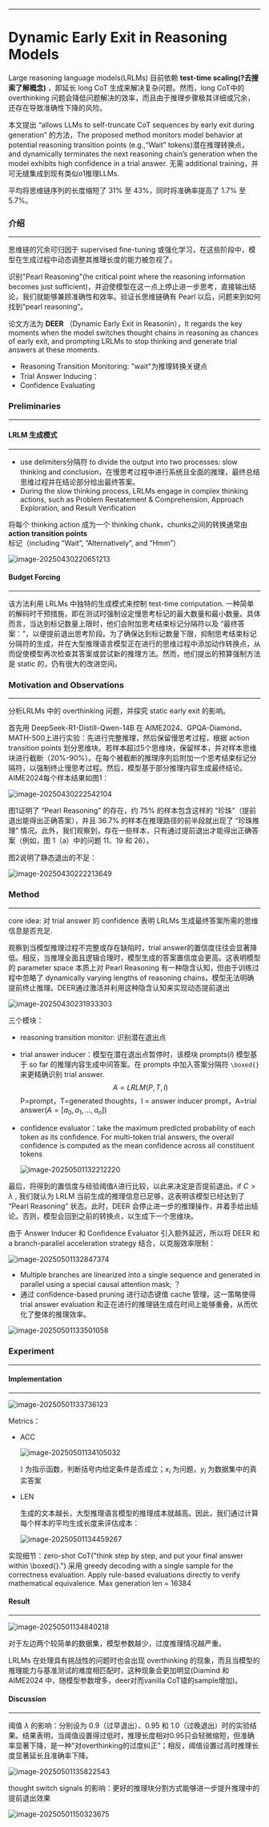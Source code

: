 ------

# Dynamic Early Exit in Reasoning Models

Large reasoning language models(LRLMs) 目前依赖 **test-time scaling(?去搜索了解概念)** ，即延长 long CoT 生成来解决复杂问题。然而，long CoT中的 overthinking 问题会降低问题解决的效率，而且由于推理步骤极其详细或冗余，还存在导致准确性下降的风险。

本文提出 “allows LLMs to self-truncate CoT sequences by early exit during generation” 的方法，The proposed method monitors model behavior at potential reasoning transition points (e.g.,“Wait” tokens)潜在推理转换点， and dynamically terminates the next reasoning chain’s generation when the model exhibits high confidence in a trial answer. 无需 additional training，并可无缝集成到现有类似o1推理LLMs.

平均将思维链序列的长度缩短了 31% 至 43%，同时将准确率提高了 1.7% 至 5.7%。

### 介绍

------

思维链的冗余可归因于 supervised fine-tuning 或强化学习，在这些阶段中，模型在生成过程中动态调整其推理长度的能力被忽视了。

识别"Pearl Reasoning"(he critical point where the reasoning information becomes just sufficient)，并迫使模型在这一点上停止进一步思考，直接输出结论，我们就能够兼顾准确性和效率。验证长思维链确有 Pearl 以后，问题来到如何找到“pearl reasoning”。

论文方法为 **DEER** （Dynamic Early Exit in Reasonin），It regards the key moments when the model switches thought chains in reasoning as chances of early exit,  and prompting LRLMs to stop thinking and generate trial answers at these moments.

- Reasoning Transition Monitoring: "wait"为推理转换关键点
- Trial Answer Inducing：
- Confidence Evaluating

###  Preliminaries

------

#### LRLM 生成模式

------



- use delimiters分隔符 to divide the output into two processes: slow thinking and conclusion，在慢思考过程中进行系统且全面的推理，最终总结思维过程并在结论部分给出最终答案。
- During the slow thinking process, LRLMs engage in complex thinking actions, such as Problem Restatement & Comprehension, Approach Exploration, and Result Verification

将每个 thinking action 成为一个 thinking chunk，chunks之间的转换通常由 **action transition points** 标记（including ”Wait”, ”Alternatively”, and ”Hmm”）

![image-20250430220651213](./Dynamic%20Early%20Exit%20in%20Reasoning%20Models.assets/image-20250430220651213.png)

#### Budget Forcing

------

该方法利用 LRLMs 中独特的生成模式来控制 test-time computation. 一种简单的解码时干预措施，即在测试时强制设定慢思考标记的最大数量和最小数量。具体而言，当达到标记数量上限时，他们会附加思考结束标记分隔符以及 “最终答案：”，以便提前退出思考阶段。为了确保达到标记数量下限，抑制思考结束标记分隔符的生成，并在大型推理语言模型正在进行的思维过程中添加动作转换点，从而促使模型再次检查其答案或尝试新的推理方法。然而，他们提出的预算强制方法是 static 的，仍有很大的改进空间。



### Motivation and Observations

------

分析LRLMs 中的 overthinking 问题，并探究 static early exit 的影响。

首先用 DeepSeek-R1-Distill-Qwen-14B 在 AIME2024、GPQA-Diamond、MATH-500上进行实验：先进行完整推理，然后保留慢思考过程，根据 action transition points 划分思维块。若样本超过5个思维块，保留样本，并对样本思维块进行截断（20%-90%）。在每个被截断的推理序列后附加一个思考结束标记分隔符，以强制终止慢思考过程。然后，模型基于部分推理内容生成最终结论。AIME2024每个样本结果如图1：

![image-20250430222542104](./Dynamic%20Early%20Exit%20in%20Reasoning%20Models.assets/image-20250430222542104.png)

图1证明了 “Pearl Reasoning” 的存在，约 75% 的样本包含这样的 “珍珠”（提前退出能得出正确答案），并且 36.7% 的样本在推理路径的前半段就出现了 “珍珠推理” 情况。此外，我们观察到，存在一些样本，只有通过提前退出才能得出正确答案（例如，图 1（a）中的问题 11、19 和 26）。

图2说明了静态退出的不足：

![image-20250430222213649](./Dynamic%20Early%20Exit%20in%20Reasoning%20Models.assets/image-20250430222213649.png)



### Method

------

core idea: 对 trial answer 的 confidence 表明 LRLMs 生成最终答案所需的思维信息是否充足. 

观察到当模型推理过程不完整或存在缺陷时，trial answer的置信度往往会显著降低。相反，当推理全面且逻辑合理时，模型生成的答案置信度会更高。这表明模型的 parameter space 本质上对 Pearl Reasoning 有一种隐含认知，但由于训练过程中忽略了 dynamically varying lengths of reasoning chains，模型无法明确提前终止推理。DEER通过激活并利用这种隐含认知来实现动态提前退出

![image-20250430231933303](./Dynamic%20Early%20Exit%20in%20Reasoning%20Models.assets/image-20250430231933303.png)

三个模块：

- reasoning transition monitor: 识别潜在退出点

- trial answer inducer：模型在潜在退出点暂停时，该模块 prompts($I$) 模型基于 so far 的推理内容生成中间答案。在 prompts 中加入答案分隔符 `\boxed{}` 来更精确识别 trial answer.
  $$
  A = LRLM(P,T,I)
  $$
  P=prompt，T=generated thoughts，I = answer inducer prompt，A=trial answer($A=[a_0,a_1,...,a_n]$)

- confidence evaluator：take the maximum predicted probability of each token as its confidence. For multi-token trial answers, the overall confidence is computed as the mean confidence across all constituent tokens

  ![image-20250501132212220](C:/Users/shise/AppData/Roaming/Typora/typora-user-images/image-20250501132212220.png)

最后，将得到的置信度与经验阈值*λ*进行比较，以此来决定是否提前退出。if $C>\lambda$ , 我们就认为 LRLM 当前生成的推理信息已足够，这表明该模型已经达到了 “Pearl Reasoning” 状态。此时，DEER 会停止进一步的推理操作，并着手给出结论。否则，模型会回到之前的转换点，以生成下一个思维块。



由于 Answer Inducer 和 Confidence Evaluator 引入额外延迟，所以将 DEER 和 a branch-parallel acceleration strategy 结合，以克服效率限制：

![image-20250501132847374](./Dynamic%20Early%20Exit%20in%20Reasoning%20Models.assets/image-20250501132847374.png)

- Multiple branches are linearized into a single sequence and generated in parallel using a special causal attention mask; ？
- 通过 confidence-based pruning 进行动态键值 cache 管理。这一策略使得 trial answer evaluation 和正在进行的推理链生成在时间上能够重叠，从而优化了整体的推理效率。

![image-20250501133501058](./Dynamic%20Early%20Exit%20in%20Reasoning%20Models.assets/image-20250501133501058.png)



### Experiment

------

#### Implementation

------

![image-20250501133736123](./Dynamic%20Early%20Exit%20in%20Reasoning%20Models.assets/image-20250501133736123.png)

Metrics：

- ACC

  ![image-20250501134105032](./Dynamic%20Early%20Exit%20in%20Reasoning%20Models.assets/image-20250501134105032.png)

  $\mathbb{I}$ 为指示函数，判断括号内给定条件是否成立；$x_i$ 为问题，$y_i$ 为数据集中的真实答案

- LEN

  生成的文本越长，大型推理语言模型的推理成本就越高。因此，我们通过计算每个样本的平均生成长度来评估成本：

  ![image-20250501134459267](./Dynamic%20Early%20Exit%20in%20Reasoning%20Models.assets/image-20250501134459267.png)

实现细节：zero-shot CoT("think step by step, and put your final answer within \boxed{}.") 采用 greedy decoding with a single sample for the correctness evaluation. Apply rule-based evaluations directly to verify mathematical equivalence. Max generation len = 16384

####  Result

------

![image-20250501134840218](./Dynamic%20Early%20Exit%20in%20Reasoning%20Models.assets/image-20250501134840218.png)

对于左边两个较简单的数据集，模型参数越少，过度推理情况越严重。

LRLMs 在处理具有挑战性的问题时也会出现 overthinking 的现象，而且当模型的推理能力与基准测试的难度相匹配时，这种现象会更加明显(Diamind 和 AIME2024 中，随模型参数增多，deer对而vanilla CoT错的sample增加)。

####  Discussion

------

阈值 $\lambda$ 的影响：分别设为 0.9（过早退出）、0.95 和 1.0（过晚退出）时的实验结果。结果表明，当阈值设置得过低时，推理长度相对0.95只会轻微缩短，但准确率显著下降，是一种“对overthinking的过度纠正”；相反，阈值设置过高时推理长度显著延长且准确率下降。

![image-20250501135822543](./Dynamic%20Early%20Exit%20in%20Reasoning%20Models.assets/image-20250501135822543.png)

thought switch signals 的影响：更好的推理块分割方式能够进一步提升推理中的提前退出效果

![image-20250501150323675](./Dynamic%20Early%20Exit%20in%20Reasoning%20Models.assets/image-20250501150323675.png)



























